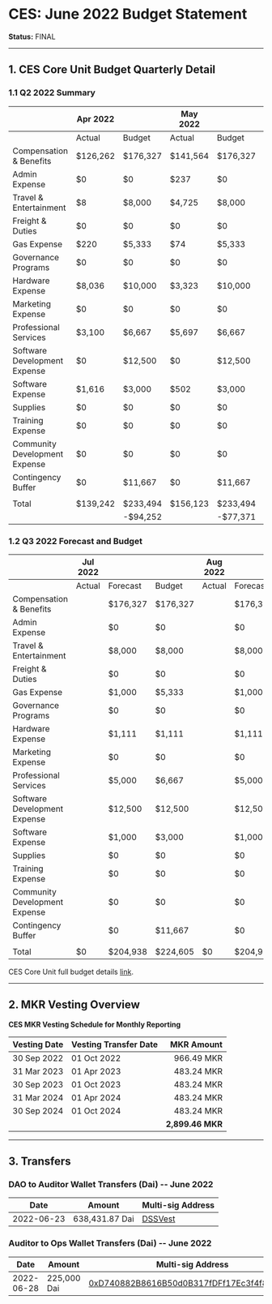# CES: June 2022 Budget Statement

**Status:** FINAL

---

## 1. CES Core Unit Budget Quarterly Detail

### 1.1 Q2 2022 Summary

|                               | Apr 2022 |           | May 2022 |           | Jun 2022 |           | Q2 2022  |            |
| ----------------------------- | -------- | --------- | -------- | --------- | -------- | --------- | -------- | ---------- |
|                               | Actual   | Budget    | Actual   | Budget    | Actual   | Budget    | Actual   | Budget     |
| Compensation & Benefits       | $126,262 | $176,327  | $141,564 | $176,327  | $146,953 | $176,327  | $414,779 | $528,981   |
| Admin Expense                 | $0       | $0        | $237     | $0        | $250     | $0        | $487     | $0         |
| Travel & Entertainment        | $8       | $8,000    | $4,725   | $8,000    | $18,896  | $8,000    | $23,629  | $24,000    |
| Freight & Duties              | $0       | $0        | $0       | $0        | $0       | $0        | $0       | $0         |
| Gas Expense                   | $220     | $5,333    | $74      | $5,333    | $26      | $5,333    | $320     | $15,999    |
| Governance Programs           | $0       | $0        | $0       | $0        | $0       | $0        | $0       | $0         |
| Hardware Expense              | $8,036   | $10,000   | $3,323   | $10,000   | $108     | $10,000   | $11,467  | $30,000    |
| Marketing Expense             | $0       | $0        | $0       | $0        | $0       | $0        | $0       | $0         |
| Professional Services         | $3,100   | $6,667    | $5,697   | $6,667    | $3,354   | $6,667    | $12,151  | $20,001    |
| Software Development Expense  | $0       | $12,500   | $0       | $12,500   | $0       | $12,500   | $0       | $37,500    |
| Software Expense              | $1,616   | $3,000    | $502     | $3,000    | $478     | $3,000    | $2,596   | $9,000     |
| Supplies                      | $0       | $0        | $0       | $0        | $226     | $0        | $226     | $0         |
| Training Expense              | $0       | $0        | $0       | $0        | $0       | $0        | $0       | $0         |
| Community Development Expense | $0       | $0        | $0       | $0        | $0       | $0        | $0       | $0         |
| Contingency Buffer            | $0       | $11,667   | $0       | $11,667   | $0       | $11,667   | $0       | $35,001    |
|                               |          |           |          |           |          |           |          |            |
| Total                         | $139,242 | $233,494  | $156,123 | $233,494  | $170,291 | $233,494  | $465,656 | $700,482   |
|                               |          | \-$94,252 |          | \-$77,371 |          | \-$63,203 |          | \-$234,826 |


### 1.2 Q3 2022 Forecast and Budget

|                               | Jul 2022 |            |          | Aug 2022 |            |          | Sep 2022 |            |          | Q3 2022 |            |          |
| ----------------------------- | -------- | ---------- | -------- | -------- | ---------- | -------- | -------- | ---------- | -------- | ------- | ---------- | -------- |
|                               | Actual   | Forecast   | Budget   | Actual   | Forecast   | Budget   | Actual   | Forecast   | Budget   | Actual  | Forecast   | Budget   |
| Compensation & Benefits       |          | $176,327   | $176,327 |          | $176,327   | $176,327 |          | $184,740   | $184,740 | $0      | $537,394   | $537,394 |
| Admin Expense                 |          | $0         | $0       |          | $0         | $0       |          | $0         | $0       | $0      | $0         | $0       |
| Travel & Entertainment        |          | $8,000     | $8,000   |          | $8,000     | $8,000   |          | $8,000     | $8,000   | $0      | $24,000    | $24,000  |
| Freight & Duties              |          | $0         | $0       |          | $0         | $0       |          | $0         | $0       | $0      | $0         | $0       |
| Gas Expense                   |          | $1,000     | $5,333   |          | $1,000     | $5,333   |          | $1,000     | $5,333   | $0      | $3,000     | $15,999  |
| Governance Programs           |          | $0         | $0       |          | $0         | $0       |          | $0         | $0       | $0      | $0         | $0       |
| Hardware Expense              |          | $1,111     | $1,111   |          | $1,111     | $1,111   |          | $1,111     | $1,111   | $0      | $3,333     | $3,333   |
| Marketing Expense             |          | $0         | $0       |          | $0         | $0       |          | $0         | $0       | $0      | $0         | $0       |
| Professional Services         |          | $5,000     | $6,667   |          | $5,000     | $6,667   |          | $5,000     | $6,667   | $0      | $15,000    | $20,001  |
| Software Development Expense  |          | $12,500    | $12,500  |          | $12,500    | $12,500  |          | $12,500    | $12,500  | $0      | $37,500    | $37,500  |
| Software Expense              |          | $1,000     | $3,000   |          | $1,000     | $3,000   |          | $1,000     | $3,000   | $0      | $3,000     | $9,000   |
| Supplies                      |          | $0         | $0       |          | $0         | $0       |          | $0         | $0       | $0      | $0         | $0       |
| Training Expense              |          | $0         | $0       |          | $0         | $0       |          | $0         | $0       | $0      | $0         | $0       |
| Community Development Expense |          | $0         | $0       |          | $0         | $0       |          | $0         | $0       | $0      | $0         | $0       |
| Contingency Buffer            |          | $0         | $11,667  |          | $0         | $11,667  |          | $0         | $11,667  | $0      | $0         | $35,001  |
|                               |          |            |          |          |            |          |          |            |          |         |            |          |
| Total                         | $0       | $204,938   | $224,605 | $0       | $204,938   | $224,605 | $0       | $213,351   | $233,018 | $0      | $623,227   | $682,228 |


CES Core Unit full budget details [link](https://docs.google.com/spreadsheets/d/1Aeszzw1PRSEJnzlwNxTw8f_n33gmn-x41ooDZiCd3YA/edit#gid=959949784).

---

## 2. MKR Vesting Overview

**CES MKR Vesting Schedule for Monthly Reporting**

| **Vesting Date**	| **Vesting Transfer Date**	| **MKR Amount**     |
|               --- |                       --- |               ---: |
|30 Sep 2022	    |01 Oct 2022	            |966.49 MKR          |
|31 Mar 2023	    |01 Apr 2023	            |483.24 MKR          |
|30 Sep 2023	    |01 Oct 2023	            |483.24 MKR          |
|31 Mar 2024	    |01 Apr 2024	            |483.24 MKR          |
|30 Sep 2024	    |01 Oct 2024	            |483.24 MKR          |
|                   |                           |**2,899.46 MKR**    |

---

## 3. Transfers


### DAO to Auditor Wallet Transfers (Dai) -- June 2022

| Date        | Amount         | Multi-sig Address |
|-------------|----------------|-------------------|
| 2022-06-23  | 638,431.87 Dai | [DSSVest](https://etherscan.io/tx/0x211bc3861b63a2ff8e2ac0d290c8a94dade9f16691dbbc8c2399047e8e22b8b1) |


### Auditor to Ops Wallet Transfers (Dai) -- June 2022

| Date        | Amount      | Multi-sig Address |
|-------------|-------------|-------------------|
| 2022-06-28  | 225,000 Dai | [0xD740882B8616B50d0B317fDFf17Ec3f4f853F44f](https://gnosis-safe.io/app/eth:0xD740882B8616B50d0B317fDFf17Ec3f4f853F44f) |
